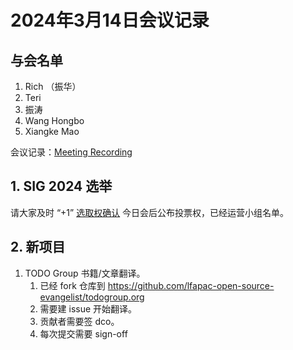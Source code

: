 # 2024年3月14日会议记录

## 与会名单

1. Rich （振华）
2. Teri
3. 振涛
4. Wang Hongbo
5. Xiangke Mao

会议记录：[Meeting Recording](https://zoom.us/rec/play/4VGB0zndSaigU9hlkaLhI9FFpfTPGFo7uiv_jp7JIhNJ5J8btoCSMsI_VwnrStX3tonG-RuA6jIG63l_.CtAJ-YjjBbfecRoF)

## **1.** SIG 2024 选举

请大家及时 “+1”  [选取权确认](https://github.com/lfapac-open-source-evangelist/translation/issues/386)
今日会后公布投票权，已经运营小组名单。

## **2.**  新项目

   1. TODO Group 书籍/文章翻译。
      1. 已经 fork 仓库到 https://github.com/lfapac-open-source-evangelist/todogroup.org 
      2. 需要建 issue 开始翻译。
      3. 贡献者需要签 dco。
      4. 每次提交需要 sign-off
